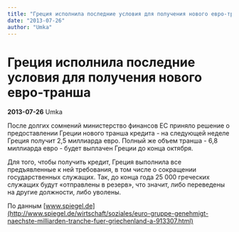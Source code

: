 ```yaml
---
title: "Греция исполнила последние условия для получения нового евро-транша"
date: "2013-07-26"
author: "Umka"
---
```


# Греция исполнила последние условия для получения нового евро-транша

**2013-07-26** Umka

После долгих сомнений министерство финансов ЕС приняло решение о предоставлении Греции нового транша кредита - на следующей неделе Греция получит 2,5 миллиарда евро. Полный же объем транша - 6,8 миллиарда евро - будет выплачен Греции до конца октября.

Для того, чтобы получить кредит, Греция выполнила все предъявленные к ней требования, в том числе о сокращении государственных служащих. Так, до конца года 25 000 греческих служащих будут «отправлены в резерв», что значит, либо переведены на другие должности, либо уволены.

По данным [www.spiegel.de](http://www.spiegel.de/wirtschaft/soziales/euro-gruppe-genehmigt-naechste-milliarden-tranche-fuer-griechenland-a-913307.html)